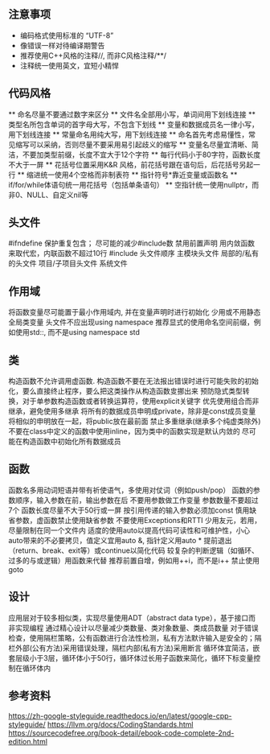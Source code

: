 ## 注意事项
* 编码格式使用标准的 “UTF-8”
* 像错误一样对待编译期警告
* 推荐使用C++风格的注释//, 而非C风格注释/**/
* 注释统一使用英文，宜短小精悍

## 代码风格
** 命名尽量不要通过数字来区分
** 文件名全部用小写，单词间用下划线连接
** 类型名所包含单词的首字母大写，不包含下划线
** 变量和数据成员名一律小写，用下划线连接
** 常量命名用纯大写，用下划线连接
** 命名首先考虑易懂性，常见缩写可以采纳，否则尽量不要采用易引起歧义的缩写
** 变量名尽量宜清晰、简洁，不要加类型前缀，长度不宜大于12个字符
** 每行代码小于80字符，函数长度不大于一屏
** 花括号位置采用K&R 风格，前花括号跟在语句后，后花括号另起一行
** 缩进统一使用4个空格而非制表符
** 指针符号*靠近变量或函数名
** if/for/while体语句统一用花括号（包括单条语句）
** 空指针统一使用nullptr，而非0、NULL、自定义nil等

## 头文件
#ifndefine 保护重复包含；
尽可能的减少#include数
禁用前置声明
用内敛函数来取代宏，内联函数不超过10行
#include 头文件顺序
  主模块头文件
  局部的/私有的头文件
  项目/子项目头文件
  系统文件 

## 作用域
将函数变量尽可能置于最小作用域内, 并在变量声明时进行初始化
少用或不用静态全局类变量
头文件不应出现using namespace
推荐显式的使用命名空间前缀，例如使用std::, 而不是using namespace std

## 类
构造函数不允许调用虚函数.
构造函数不要在无法报出错误时进行可能失败的初始化，要么直接终止程序，要么把这类操作从构造函数㕜挪出来
预防隐式类型转换，对于单参数构造函数或者转换运算符，使用explicit关键字
优先使用组合而非继承，避免使用多继承
将所有的数据成员申明成private，除非是const成员变量
将相似的申明放在一起，将public放在最前面
禁止多重继承(继承多个纯虚类除外)
不要在class中定义的函数中使用inline，因为类中的函数实现是默认内敛的
尽可能在构造函数中初始化所有数据成员

## 函数
函数名多用动词短语并带有祈使语气，多使用对仗词（例如push/pop）
函数的参数顺序，输入参数在前，输出参数在后
不要用参数做工作变量
参数数量不要超过7个
函数长度尽量不大于50行或一屏
按引用传递的输入参数必须加const
慎用缺省参数，虚函数禁止使用缺省参数
不要使用Exceptions和RTTI
少用友元，若用，尽量限制在同一个文件内
适度的使用auto以提高代码可读性和可维护性，小心auto带来的不必要拷贝，值定义宜用auto &, 指针定义用auto *
提前退出（return、break、exit等）或continue以简化代码
较复杂的判断逻辑（如循环、过多的与或逻辑）用函数来代替
推荐前置自增，例如用++i，而不是i++
禁止使用goto

## 设计
应用层对于较多相似类，实现尽量使用ADT（abstract data type），基于接口而非实现编程
通过精心设计以尽量减少类数量、类对象数量、类成员数量
对于错误检查，使用隔栏策略，公有函数进行合法性检测，私有方法默许输入是安全的；隔栏外部(公有方法)采用错误处理，隔栏内部(私有方法)采用断言
循环体宜简洁，嵌套层级小于3层，循环体小于50行，循环体过长用子函数来简化，循环下标变量控制在循环体内

## 参考资料
https://zh-google-styleguide.readthedocs.io/en/latest/google-cpp-styleguide/
https://llvm.org/docs/CodingStandards.html
https://sourcecodefree.org/book-detail/ebook-code-complete-2nd-edition.html
